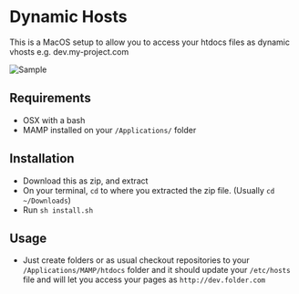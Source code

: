 # Dynamic Hosts
This is a MacOS setup to allow you to access your htdocs files as dynamic vhosts e.g. dev.my-project.com

![Sample](https://i.imgur.com/9BArdVd.png)

## Requirements
- OSX with a bash
- MAMP installed on your `/Applications/` folder

## Installation
- Download this as zip, and extract
- On your terminal, `cd` to where you extracted the zip file. (Usually `cd ~/Downloads`)
- Run `sh install.sh`

## Usage
- Just create folders or as usual checkout repositories to your `/Applications/MAMP/htdocs` folder and it should update your `/etc/hosts` file and will let you access your pages as `http://dev.folder.com`
